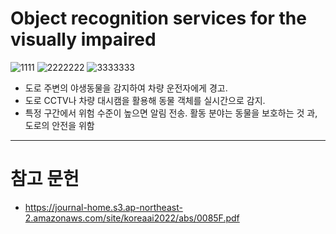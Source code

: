 # Object recognition services for the visually impaired
![1111](https://github.com/user-attachments/assets/8af4e06d-d85c-4727-bbbf-b8b41233154f)
![2222222](https://github.com/user-attachments/assets/10c1a171-d754-4393-bab6-1a0f6deb4598)
![3333333](https://github.com/user-attachments/assets/1d655a2d-c12c-4bc9-9685-a017b3b1a3af)

- 도로 주변의 야생동물을 감지하여 차량 운전자에게 경고.
- 도로 CCTV나 차량 대시캠을 활용해 동물 객체를 실시간으로 감지.
- 특정 구간에서 위험 수준이 높으면 알림 전송.
활동 분야는 동물을 보호하는 것 과, 도로의 안전을 위함
--------------------------------------------------------
# 참고 문헌
- https://journal-home.s3.ap-northeast-2.amazonaws.com/site/koreaai2022/abs/0085F.pdf

